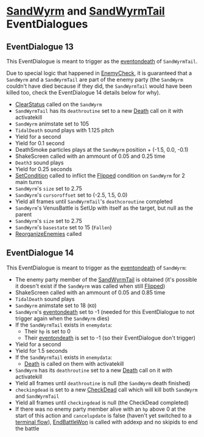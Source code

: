 # [SandWyrm](../../Enemy%20actions/Enemies/SandWyrm.md) and [SandWyrmTail](../../Enemy%20actions/Enemies/SandWyrmTail.md) EventDialogues


## EventDialogue 13
This EventDialogue is meant to trigger as the [eventondeath](../../Actors%20states/Enemy%20features.md#eventondeath) of `SandWyrmTail`. 

Due to special logic that happened in [EnemyCheck](../../StartBattle%20phases/Pre%20haltbattleload.md#enemycheck), it is guaranteed that a `SandWyrm` and a `SandWyrmTail` are part of the enemy party (the `SandWyrm` couldn't have died because if they did, the `SandWyrmTail` would have been killed too, check the EventDialogue 14 details below for why).

- [ClearStatus](../../Actors%20states/Conditions%20methods/ClearStatus.md) called on the `SandWyrm`
- `SandWyrmTail` has its `deathroutine` set to a new [Death](../../../Entities/EntityControl/Notable%20methods/Death.md) call on it with activatekill
- `SandWyrm` animstate set to 105
- `TidalDeath` sound plays with 1.125 pitch
- Yield for a second
- Yield for 0.1 second
- DeathSmoke particles plays at the `SandWyrm` position + (-1.5, 0.0, -0.1)
- ShakeScreen called with an ammount of 0.05 and 0.25 time
- `Death3` sound plays
- Yield for 0.25 seconds
- [SetCondition](../../Actors%20states/Conditions%20methods/SetCondition.md) called to inflict the [Flipped](../../Actors%20states/BattleCondition/Flipped.md) condition on `SandWyrm` for 2 main turns
- `SandWyrm`'s `size` set to 2.75
- `SandWyrm`'s `cursoroffset` set to (-2.5, 1.5, 0.0)
- Yield all frames until `SandWyrmTail`'s `deathcoroutine` completed
- `SandWyrm`'s VenusBattle is SetUp with itself as the target, but null as the parent
- `SandWyrm`'s `size` set to 2.75
- `SandWyrm`'s `basestate` set to 15 (`Fallen`)
- [ReorganizeEnemies](../../Actors%20states/Enemy%20party%20members/ReorganizeEnemies.md) called

## EventDialogue 14
This EventDialogue is meant to trigger as the [eventondeath](../../Actors%20states/Enemy%20features.md#eventondeath) of `SandWyrm`:

- The enemy party member of the [SandWyrmTail](../../Enemy%20actions/Enemies/SandWyrmTail.md) is obtained (it's possible it doesn't exist if the `SandWyrm` was called when still [Flipped](../../Actors%20states/BattleCondition/Flipped.md))
- ShakeScreen called with an ammount of 0.05 and 0.85 time
- `TidalDeath` sound plays
- `SandWyrm` animstate set to 18 (`KO`)
- `SandWyrm`'s [eventondeath](../../Actors%20states/Enemy%20features.md#eventondeath) set to -1 (needed for this EventDialogue to not trigger again when the `SandWyrm` dies)
- If the `SandWyrmTail` exists in `enemydata`:
    - Their `hp` is set to 0
    - Their [eventondeath](../../Actors%20states/Enemy%20features.md#eventondeath) is set to -1 (so their EventDialogue don't trigger)
- Yield for a second
- Yield for 1.5 seconds
- If the `SandWyrmTail` exists in `enemydata`:
    - [Death](../../../Entities/EntityControl/Notable%20methods/Death.md) is called on them with activatekill
- `SandWyrm` has its `deathroutine` set to a new [Death](../../../Entities/EntityControl/Notable%20methods/Death.md) call on it with activatekill
- Yield all frames until `deathroutine` is null (the `SandWyrm` death finished)
- `checkingdead` is set to a new [CheckDead](../Action%20coroutines/CheckDead.md) call which will kill both `SandWyrm` and `SandWyrmTail`
- Yield all frames until `checkingdead` is null (the CheckDead completed)
- If there was no enemy party member alive with an `hp` above 0 at the start of this action and `cancelupdate` is false (haven't yet switched to a [terminal flow](../Update%20flows/Terminal%20flow.md)), [EndBattleWon](../Terminal%20wrappers/EndBattleWon.md) is called with addexp and no skipids to end the battle
